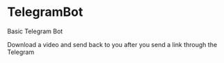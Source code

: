 # TelegramBot
Basic Telegram Bot

Download a video and send back to you after you send a link through the Telegram

